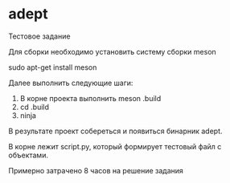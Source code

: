 # adept
Тестовое задание

Для сборки необходимо установить систему сборки meson

sudo apt-get install meson

Далее выполнить следующие шаги:

1. В корне проекта выполнить meson .build
2. cd .build
3. ninja

В результате проект собереться и появиться бинарник adept.

В корне лежит script.py, который формирует тестовый файл с объектами.

Примерно затрачено 8 часов на решение задания
